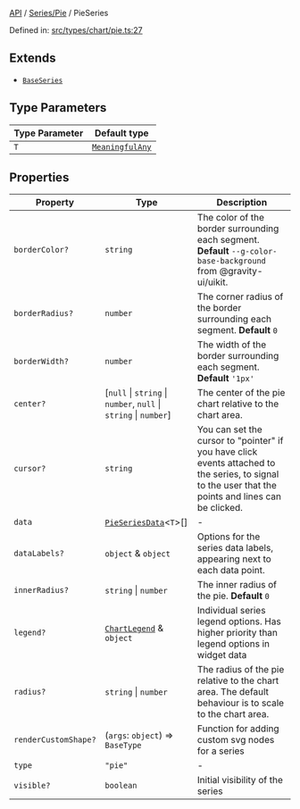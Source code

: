 [API](../../../overview.md) / [Series/Pie](../overview.md) / PieSeries

Defined in: [src/types/chart/pie.ts:27](https://github.com/gravity-ui/charts/blob/6aea3bcf86facdd4a019a7e612d7ac7e27006c35/src/types/chart/pie.ts#L27)

## Extends

- [`BaseSeries`](../../General/interfaces/BaseSeries.md)

## Type Parameters

| Type Parameter | Default type |
| ------ | ------ |
| `T` | [`MeaningfulAny`](../../../Utilities/type-aliases/MeaningfulAny.md) |

## Properties

| Property | Type | Description |
| ------ | ------ | ------ |
| <a id="bordercolor"></a> `borderColor?` | `string` | The color of the border surrounding each segment. **Default** `--g-color-base-background` from @gravity-ui/uikit. |
| <a id="borderradius"></a> `borderRadius?` | `number` | The corner radius of the border surrounding each segment. **Default** `0` |
| <a id="borderwidth"></a> `borderWidth?` | `number` | The width of the border surrounding each segment. **Default** `'1px'` |
| <a id="center"></a> `center?` | \[`null` \| `string` \| `number`, `null` \| `string` \| `number`\] | The center of the pie chart relative to the chart area. |
| <a id="cursor"></a> `cursor?` | `string` | You can set the cursor to "pointer" if you have click events attached to the series, to signal to the user that the points and lines can be clicked. |
| <a id="data"></a> `data` | [`PieSeriesData`](PieSeriesData.md)\<`T`\>[] | - |
| <a id="datalabels"></a> `dataLabels?` | `object` & `object` | Options for the series data labels, appearing next to each data point. |
| <a id="innerradius"></a> `innerRadius?` | `string` \| `number` | The inner radius of the pie. **Default** `0` |
| <a id="legend"></a> `legend?` | [`ChartLegend`](../../../Configuration/interfaces/ChartLegend.md) & `object` | Individual series legend options. Has higher priority than legend options in widget data |
| <a id="radius"></a> `radius?` | `string` \| `number` | The radius of the pie relative to the chart area. The default behaviour is to scale to the chart area. |
| <a id="rendercustomshape"></a> `renderCustomShape?` | (`args`: `object`) => `BaseType` | Function for adding custom svg nodes for a series |
| <a id="type"></a> `type` | `"pie"` | - |
| <a id="visible"></a> `visible?` | `boolean` | Initial visibility of the series |
